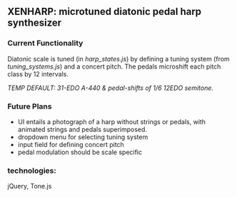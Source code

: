 ## XENHARP: microtuned diatonic pedal harp synthesizer

### Current Functionality
Diatonic scale is tuned (in *harp_states.js*) by defining a tuning system (from *tuning_systems.js*) and a concert pitch. The pedals microshift each pitch class by 12 intervals. 

*TEMP DEFAULT: 31-EDO A-440 & pedal-shifts of 1/6 12EDO semitone.*
  
### Future Plans
 - UI entails a photograph of a harp without strings or pedals, with animated strings and pedals superimposed.
 - dropdown menu for selecting tuning system
 - input field for defining concert pitch
 - pedal modulation should be scale specific
 
### technologies:
jQuery, Tone.js
